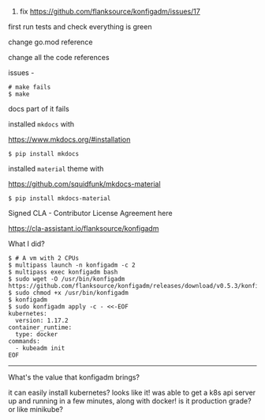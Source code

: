 1. fix https://github.com/flanksource/konfigadm/issues/17

first run tests and check everything is green

change go.mod reference

change all the code references

issues -

```
# make fails
$ make
```

docs part of it fails

installed `mkdocs` with

https://www.mkdocs.org/#installation

```
$ pip install mkdocs
```

installed `material` theme with

https://github.com/squidfunk/mkdocs-material

```
$ pip install mkdocs-material
```

Signed CLA - Contributor License Agreement here

https://cla-assistant.io/flanksource/konfigadm

What I did?

```
$ # A vm with 2 CPUs
$ multipass launch -n konfigadm -c 2
$ multipass exec konfigadm bash
$ sudo wget -O /usr/bin/konfigadm https://github.com/flanksource/konfigadm/releases/download/v0.5.3/konfigadm
$ sudo chmod +x /usr/bin/konfigadm
$ konfigadm
$ sudo konfigadm apply -c - <<-EOF
kubernetes:
  version: 1.17.2
container_runtime:
  type: docker
commands:
  - kubeadm init
EOF
```

-------------

What's the value that konfigadm brings?

it can easily install kubernetes? looks like it! was able to get a k8s api
server up and running in a few minutes, along with docker! is it production
grade? or like minikube?